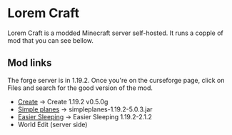 # Lorem Craft

Lorem Craft is a modded Minecraft server self-hosted. It runs a copple of mod that you can see bellow. 

## Mod links

The forge server is in 1.19.2. Once you're on the curseforge page, click on Files and search for the good version of the mod.

* [Create](https://www.curseforge.com/minecraft/mc-mods/create) -> Create 1.19.2 v0.5.0g
* [Simple planes](https://www.curseforge.com/minecraft/mc-mods/simple-planes) -> simpleplanes-1.19.2-5.0.3.jar
* [Easier Sleeping](https://www.curseforge.com/minecraft/mc-mods/easier-sleeping) -> Easier Sleeping 1.19.2-2.1.2
* World Edit (server side)
